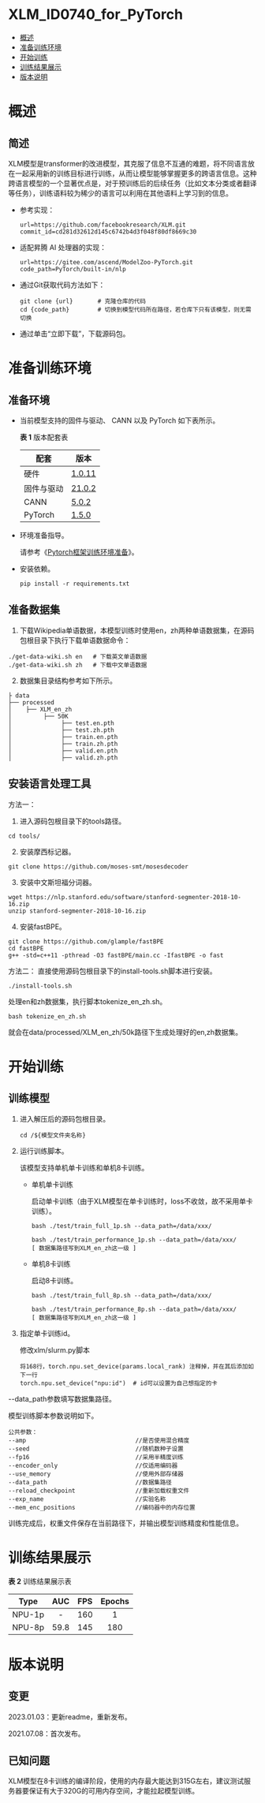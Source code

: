 # XLM_ID0740_for_PyTorch

-   [概述](#概述)
-   [准备训练环境](#准备训练环境)
-   [开始训练](#开始训练)
-   [训练结果展示](#训练结果展示)
-   [版本说明](#版本说明)

# 概述

## 简述

XLM模型是transformer的改进模型，其克服了信息不互通的难题，将不同语言放在一起采用新的训练目标进行训练，从而让模型能够掌握更多的跨语言信息。这种跨语言模型的一个显著优点是，对于预训练后的后续任务（比如文本分类或者翻译等任务），训练语料较为稀少的语言可以利用在其他语料上学习到的信息。

- 参考实现：

  ```
  url=https://github.com/facebookresearch/XLM.git
  commit_id=cd281d32612d145c6742b4d3f048f80df8669c30
  ```

- 适配昇腾 AI 处理器的实现：

  ```
  url=https://gitee.com/ascend/ModelZoo-PyTorch.git
  code_path=PyTorch/built-in/nlp
  ```

- 通过Git获取代码方法如下：

  ```
  git clone {url}       # 克隆仓库的代码
  cd {code_path}        # 切换到模型代码所在路径，若仓库下只有该模型，则无需切换
  ```

- 通过单击“立即下载”，下载源码包。

# 准备训练环境

## 准备环境

- 当前模型支持的固件与驱动、 CANN 以及 PyTorch 如下表所示。

  **表 1**  版本配套表

  | 配套       | 版本                                                         |
  | ---------- | ------------------------------------------------------------ |
  | 硬件       | [1.0.11](https://www.hiascend.com/hardware/firmware-drivers?tag=commercial) |
  | 固件与驱动 | [21.0.2](https://www.hiascend.com/hardware/firmware-drivers?tag=commercial) |
  | CANN       | [5.0.2](https://www.hiascend.com/software/cann/commercial?version=5.0.2) |
  | PyTorch    | [1.5.0](https://gitee.com/ascend/pytorch/tree/v1.5.0/)       |

- 环境准备指导。

  请参考《[Pytorch框架训练环境准备](https://www.hiascend.com/document/detail/zh/ModelZoo/pytorchframework/ptes)》。

- 安装依赖。

  ```
  pip install -r requirements.txt
  ```


## 准备数据集

1. 下载Wikipedia单语数据，本模型训练时使用en，zh两种单语数据集，在源码包根目录下执行下载单语数据命令：
```
./get-data-wiki.sh en   # 下载英文单语数据
./get-data-wiki.sh zh   # 下载中文单语数据
```

2. 数据集目录结构参考如下所示。
```
├ data
├── processed
│    ├── XLM_en_zh    
│         ├── 50K
│              ├── test.en.pth
│              ├── test.zh.pth
│              ├── train.en.pth
│              ├── train.zh.pth
│              ├── valid.en.pth
│              ├── valid.zh.pth
```

## 安装语言处理工具
方法一：
1. 进入源码包根目录下的tools路径。
```
cd tools/
```
2. 安装摩西标记器。
```
git clone https://github.com/moses-smt/mosesdecoder
```
3. 安装中文斯坦福分词器。
```
wget https://nlp.stanford.edu/software/stanford-segmenter-2018-10-16.zip
unzip stanford-segmenter-2018-10-16.zip
```
4. 安装fastBPE。
```
git clone https://github.com/glample/fastBPE
cd fastBPE
g++ -std=c++11 -pthread -O3 fastBPE/main.cc -IfastBPE -o fast
```
方法二：
直接使用源码包根目录下的install-tools.sh脚本进行安装。

```
./install-tools.sh
```

处理en和zh数据集，执行脚本tokenize_en_zh.sh。

```
bash tokenize_en_zh.sh
```
就会在data/processed/XLM_en_zh/50k路径下生成处理好的en,zh数据集。

# 开始训练

## 训练模型

1. 进入解压后的源码包根目录。

   ```
   cd /${模型文件夹名称} 
   ```

2. 运行训练脚本。

   该模型支持单机单卡训练和单机8卡训练。

   - 单机单卡训练

     启动单卡训练（由于XLM模型在单卡训练时，loss不收敛，故不采用单卡训练）。

     ```
     bash ./test/train_full_1p.sh --data_path=/data/xxx/
     
     bash ./test/train_performance_1p.sh --data_path=/data/xxx/
     [ 数据集路径写到XLM_en_zh这一级 ]
     ```
   
   - 单机8卡训练
   
     启动8卡训练。
   
     ```
     bash ./test/train_full_8p.sh --data_path=/data/xxx/
     
     bash ./test/train_performance_8p.sh --data_path=/data/xxx/
     [ 数据集路径写到XLM_en_zh这一级 ]
     ```

3. 指定单卡训练id。

   修改xlm/slurm.py脚本
   ```
   将168行，torch.npu.set_device(params.local_rank) 注释掉，并在其后添加如下一行
   torch.npu.set_device("npu:id")  # id可以设置为自己想指定的卡
   ```

--data_path参数填写数据集路径。

模型训练脚本参数说明如下。

   ```
公共参数：
--amp                               //是否使用混合精度
--seed                              //随机数种子设置
--fp16                              //采用半精度训练
--encoder_only                      //仅适用编码器
--use_memory                        //使用外部存储器
--data_path                         //数据集路径
--reload_checkpoint                 //重新加载权重文件
--exp_name                          //实验名称
--mem_enc_positions                 //编码器中的内存位置
   ```

训练完成后，权重文件保存在当前路径下，并输出模型训练精度和性能信息。

# 训练结果展示

**表 2**  训练结果展示表

| Type | AUC | FPS       | Epochs   |
| :------: | :------:  | :------: | :------: |
| NPU-1p | - | 160 | 1     |
| NPU-8p | 59.8 | 145 | 180 |

# 版本说明

## 变更

2023.01.03：更新readme，重新发布。

2021.07.08：首次发布。

## 已知问题

XLM模型在8卡训练的编译阶段，使用的内存最大能达到315G左右，建议测试服务器要保证有大于320G的可用内存空间，才能拉起模型训练。